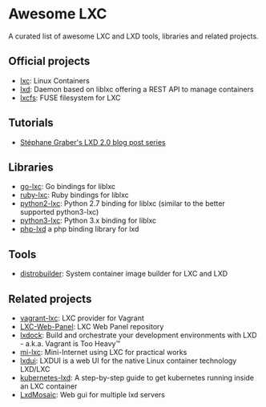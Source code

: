 # Awesome LXC

A curated list of awesome LXC and LXD tools, libraries and related projects.

## Official projects

- [lxc](https://github.com/lxc/lxc): Linux Containers
- [lxd](https://github.com/lxc/lxd): Daemon based on liblxc offering a REST API to manage containers
- [lxcfs](https://github.com/lxc/lxcfs): FUSE filesystem for LXC

## Tutorials

- [Stéphane Graber's LXD 2.0 blog post series](https://stgraber.org/2016/03/11/lxd-2-0-blog-post-series-012/)

## Libraries

- [go-lxc](https://github.com/lxc/go-lxc): Go bindings for liblxc
- [ruby-lxc](https://github.com/lxc/ruby-lxc): Ruby bindings for liblxc
- [python2-lxc](https://github.com/lxc/python2-lxc): Python 2.7 binding for liblxc (similar to the better supported python3-lxc)
- [python3-lxc](https://github.com/lxc/python3-lxc): Python 3.x binding for liblxc
- [php-lxd](https://github.com/turtle0x1/php-lxd) a php binding library for lxd

## Tools

- [distrobuilder](https://github.com/lxc/distrobuilder): System container image builder for LXC and LXD

## Related projects

- [vagrant-lxc](https://github.com/fgrehm/vagrant-lxc): LXC provider for Vagrant
- [LXC-Web-Panel](https://github.com/lxc-webpanel/LXC-Web-Panel): LXC Web Panel repository
- [lxdock](https://github.com/lxdock/lxdock): Build and orchestrate your development environments with LXD - a.k.a. Vagrant is Too Heavy™
- [mi-lxc](https://github.com/flesueur/mi-lxc): Mini-Internet using LXC for practical works
- [lxdui](https://github.com/AdaptiveScale/lxdui): LXDUI is a web UI for the native Linux container technology LXD/LXC
- [kubernetes-lxd](https://github.com/corneliusweig/kubernetes-lxd): A step-by-step guide to get kubernetes running inside an LXC container
- [LxdMosaic](https://github.com/turtle0x1/LxdMosaic): Web gui for multiple lxd servers
